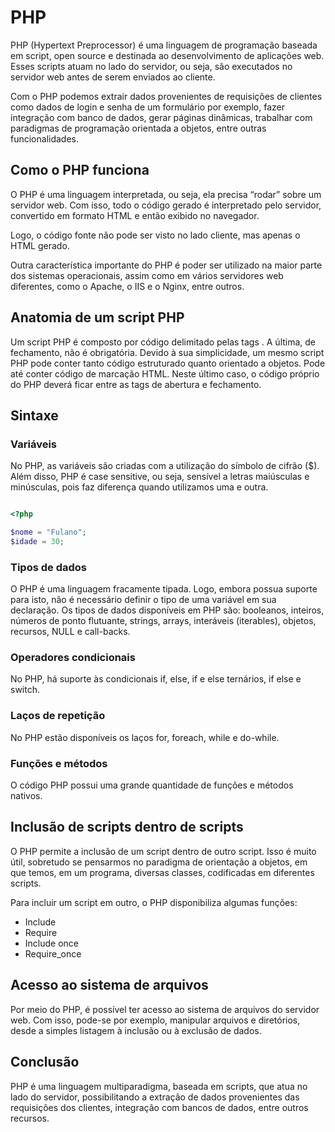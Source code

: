 # PHP

PHP (Hypertext Preprocessor) é uma linguagem de programação baseada em script, open source e destinada ao desenvolvimento de aplicações web. Esses scripts atuam no lado do servidor, ou seja, são executados no servidor web antes de serem enviados ao cliente.

Com o PHP podemos extrair dados provenientes de requisições de clientes como dados de login e senha de um formulário por exemplo, fazer integração com banco de dados, gerar páginas dinâmicas, trabalhar com paradigmas de programação orientada a objetos, entre outras funcionalidades.

## Como o PHP funciona

O PHP é uma linguagem interpretada, ou seja, ela precisa “rodar” sobre um servidor web. Com isso, todo o código gerado é interpretado pelo servidor, convertido em formato HTML e então exibido no navegador.

Logo, o código fonte não pode ser visto no lado cliente, mas apenas o HTML gerado.

Outra característica importante do PHP é poder ser utilizado na maior parte dos sistemas operacionais, assim como em vários servidores web diferentes, como o Apache, o IIS e o Nginx, entre outros.

## Anatomia de um script PHP

Um script PHP é composto por código delimitado pelas tags <?php e ?>. A última, de fechamento, não é obrigatória. Devido à sua simplicidade, um mesmo script PHP pode conter tanto código estruturado quanto orientado a objetos. Pode até conter código de marcação HTML. Neste último caso, o código próprio do PHP deverá ficar entre as tags de abertura e fechamento.

## Sintaxe

### Variáveis

No PHP, as variáveis são criadas com a utilização do símbolo de cifrão ($). Além disso, PHP é case sensitive, ou seja, sensível a letras maiúsculas e minúsculas, pois faz diferença quando utilizamos uma e outra.

```php

<?php

$nome = "Fulano";
$idade = 30;

```

### Tipos de dados

O PHP é uma linguagem fracamente tipada. Logo, embora possua suporte para isto, não é necessário definir o tipo de uma variável em sua declaração. Os tipos de dados disponíveis em PHP são: booleanos, inteiros, números de ponto flutuante, strings, arrays, interáveis (iterables), objetos, recursos, NULL e call-backs.

### Operadores condicionais

No PHP, há suporte às condicionais if, else, if e else ternários, if else e switch.

### Laços de repetição

No PHP estão disponíveis os laços for, foreach, while e do-while.

### Funções e métodos

O código PHP possui uma grande quantidade de funções e métodos nativos.

## Inclusão de scripts dentro de scripts

O PHP permite a inclusão de um script dentro de outro script. Isso é muito útil, sobretudo se pensarmos no paradigma de orientação a objetos, em que temos, em um programa, diversas classes, codificadas em diferentes scripts.

Para incluir um script em outro, o PHP disponibiliza algumas funções:

- Include
- Require
- Include once
- Require_once

## Acesso ao sistema de arquivos

Por meio do PHP, é possível ter acesso ao sistema de arquivos do servidor web. Com isso, pode-se por exemplo, manipular arquivos e diretórios, desde a simples listagem à inclusão ou à exclusão de dados.

## Conclusão

PHP é uma linguagem multiparadigma, baseada em scripts, que atua no lado do servidor, possibilitando a extração de dados provenientes das requisições dos clientes, integração com bancos de dados, entre outros recursos.
